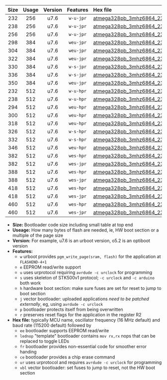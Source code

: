 |Size|Usage|Version|Features|Hex file|
|:-:|:-:|:-:|:-:|:--|
|232|256|u7.6|`w-u-jpr`|[atmega328pb_3mhz6864_230400bps_ur_vbl.hex](https://raw.githubusercontent.com/stefanrueger/urboot/main/atmega328pb_3mhz6864_230400bps_ur_vbl.hex)|
|238|256|u7.6|`w-u-jpr`|[atmega328pb_3mhz6864_230400bps_lednop_ur_vbl.hex](https://raw.githubusercontent.com/stefanrueger/urboot/main/atmega328pb_3mhz6864_230400bps_lednop_ur_vbl.hex)|
|256|256|u7.6|`w-u-jpr`|[atmega328pb_3mhz6864_230400bps_lednop_fr_ur_vbl.hex](https://raw.githubusercontent.com/stefanrueger/urboot/main/atmega328pb_3mhz6864_230400bps_lednop_fr_ur_vbl.hex)|
|298|384|u7.6|`weu-jpr`|[atmega328pb_3mhz6864_230400bps_ee_ur_vbl.hex](https://raw.githubusercontent.com/stefanrueger/urboot/main/atmega328pb_3mhz6864_230400bps_ee_ur_vbl.hex)|
|304|384|u7.6|`weu-jpr`|[atmega328pb_3mhz6864_230400bps_ee_lednop_ur_vbl.hex](https://raw.githubusercontent.com/stefanrueger/urboot/main/atmega328pb_3mhz6864_230400bps_ee_lednop_ur_vbl.hex)|
|322|384|u7.6|`weu-jpr`|[atmega328pb_3mhz6864_230400bps_ee_lednop_fr_ur_vbl.hex](https://raw.githubusercontent.com/stefanrueger/urboot/main/atmega328pb_3mhz6864_230400bps_ee_lednop_fr_ur_vbl.hex)|
|330|384|u7.6|`w-s-jpr`|[atmega328pb_3mhz6864_230400bps_vbl.hex](https://raw.githubusercontent.com/stefanrueger/urboot/main/atmega328pb_3mhz6864_230400bps_vbl.hex)|
|336|384|u7.6|`w-s-jpr`|[atmega328pb_3mhz6864_230400bps_lednop_vbl.hex](https://raw.githubusercontent.com/stefanrueger/urboot/main/atmega328pb_3mhz6864_230400bps_lednop_vbl.hex)|
|350|384|u7.6|`weu-jpr`|[atmega328pb_3mhz6864_230400bps_ee_lednop_fr_ce_ur_vbl.hex](https://raw.githubusercontent.com/stefanrueger/urboot/main/atmega328pb_3mhz6864_230400bps_ee_lednop_fr_ce_ur_vbl.hex)|
|232|512|u7.6|`w-u-hpr`|[atmega328pb_3mhz6864_230400bps_ur.hex](https://raw.githubusercontent.com/stefanrueger/urboot/main/atmega328pb_3mhz6864_230400bps_ur.hex)|
|238|512|u7.6|`w-u-hpr`|[atmega328pb_3mhz6864_230400bps_lednop_ur.hex](https://raw.githubusercontent.com/stefanrueger/urboot/main/atmega328pb_3mhz6864_230400bps_lednop_ur.hex)|
|294|512|u7.6|`weu-hpr`|[atmega328pb_3mhz6864_230400bps_ee_ur.hex](https://raw.githubusercontent.com/stefanrueger/urboot/main/atmega328pb_3mhz6864_230400bps_ee_ur.hex)|
|300|512|u7.6|`weu-hpr`|[atmega328pb_3mhz6864_230400bps_ee_lednop_ur.hex](https://raw.githubusercontent.com/stefanrueger/urboot/main/atmega328pb_3mhz6864_230400bps_ee_lednop_ur.hex)|
|318|512|u7.6|`weu-hpr`|[atmega328pb_3mhz6864_230400bps_ee_lednop_fr_ur.hex](https://raw.githubusercontent.com/stefanrueger/urboot/main/atmega328pb_3mhz6864_230400bps_ee_lednop_fr_ur.hex)|
|326|512|u7.6|`w-s-hpr`|[atmega328pb_3mhz6864_230400bps.hex](https://raw.githubusercontent.com/stefanrueger/urboot/main/atmega328pb_3mhz6864_230400bps.hex)|
|332|512|u7.6|`w-s-hpr`|[atmega328pb_3mhz6864_230400bps_lednop.hex](https://raw.githubusercontent.com/stefanrueger/urboot/main/atmega328pb_3mhz6864_230400bps_lednop.hex)|
|346|512|u7.6|`weu-hpr`|[atmega328pb_3mhz6864_230400bps_ee_lednop_fr_ce_ur.hex](https://raw.githubusercontent.com/stefanrueger/urboot/main/atmega328pb_3mhz6864_230400bps_ee_lednop_fr_ce_ur.hex)|
|382|512|u7.6|`wes-hpr`|[atmega328pb_3mhz6864_230400bps_ee.hex](https://raw.githubusercontent.com/stefanrueger/urboot/main/atmega328pb_3mhz6864_230400bps_ee.hex)|
|382|512|u7.6|`wes-jpr`|[atmega328pb_3mhz6864_230400bps_ee_vbl.hex](https://raw.githubusercontent.com/stefanrueger/urboot/main/atmega328pb_3mhz6864_230400bps_ee_vbl.hex)|
|388|512|u7.6|`wes-hpr`|[atmega328pb_3mhz6864_230400bps_ee_lednop.hex](https://raw.githubusercontent.com/stefanrueger/urboot/main/atmega328pb_3mhz6864_230400bps_ee_lednop.hex)|
|388|512|u7.6|`wes-jpr`|[atmega328pb_3mhz6864_230400bps_ee_lednop_vbl.hex](https://raw.githubusercontent.com/stefanrueger/urboot/main/atmega328pb_3mhz6864_230400bps_ee_lednop_vbl.hex)|
|418|512|u7.6|`wes-hpr`|[atmega328pb_3mhz6864_230400bps_ee_lednop_fr.hex](https://raw.githubusercontent.com/stefanrueger/urboot/main/atmega328pb_3mhz6864_230400bps_ee_lednop_fr.hex)|
|418|512|u7.6|`wes-jpr`|[atmega328pb_3mhz6864_230400bps_ee_lednop_fr_vbl.hex](https://raw.githubusercontent.com/stefanrueger/urboot/main/atmega328pb_3mhz6864_230400bps_ee_lednop_fr_vbl.hex)|
|460|512|u7.6|`wes-hpr`|[atmega328pb_3mhz6864_230400bps_ee_lednop_fr_ce.hex](https://raw.githubusercontent.com/stefanrueger/urboot/main/atmega328pb_3mhz6864_230400bps_ee_lednop_fr_ce.hex)|
|460|512|u7.6|`wes-jpr`|[atmega328pb_3mhz6864_230400bps_ee_lednop_fr_ce_vbl.hex](https://raw.githubusercontent.com/stefanrueger/urboot/main/atmega328pb_3mhz6864_230400bps_ee_lednop_fr_ce_vbl.hex)|

- **Size:** Bootloader code size including small table at top end
- **Useage:** How many bytes of flash are needed, ie, HW boot section or a multiple of the page size
- **Version:** For example, u7.6 is an urboot version, o5.2 is an optiboot version
- **Features:**
  + `w` urboot provides `pgm_write_page(sram, flash)` for the application at `FLASHEND-4+1`
  + `e` EEPROM read/write support
  + `u` uses urprotocol requiring `avrdude -c urclock` for programming
  + `s` uses skeleton of STK500v1 protocol; `-c urclock` and `-c arduino` both work
  + `h` hardware boot section: make sure fuses are set for reset to jump to boot section
  + `j` vector bootloader: uploaded applications *need to be patched externally*, eg, using `avrdude -c urclock`
  + `p` bootloader protects itself from being overwritten
  + `r` preserves reset flags for the application in the register R2
- **Hex file:** typically MCU name, oscillator frequency (16 MHz default) and baud rate (115200 default) followed by
  + `ee` bootloader supports EEPROM read/write
  + `lednop` "template" bootloader contains `mov rx,rx` nops that can be replaced to toggle LEDs
  + `fr` bootloader provides non-essential code for smoother error handing
  + `ce` bootloader provides a chip erase command
  + `ur` uses urprotocol and requires `avrdude -c urclock` for programming
  + `vbl` vector bootloader: set fuses to jump to reset, not the HW boot section
